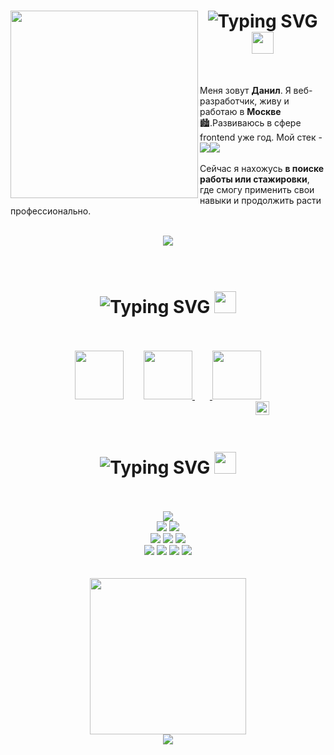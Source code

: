 <div align="center">
  <img src="https://devathon.com/wp-content/uploads/2020/01/react-js-developers-devathon-2-1.png" width="300" align="left">
  <h1>
    <img src="https://readme-typing-svg.herokuapp.com?font=Ariel&weight=900&size=33&duration=1000&pause=1000&color=000000&vCenter=true&width=121&height=36&lines=%D0%9F%D1%80%D0%B8%D0%B2%D0%B5%D1%82!" alt="Typing SVG" />
    <img src="https://s12.gifyu.com/images/SQHG6.gif" width="35">
  </h1>
</div>
<div>
<br>
  <p>Меня зовут <b>Данил</b>. Я веб-разработчик, живу и работаю в <b>Москве</b>🏙️.Развиваюсь в сфере frontend уже год. Мой стек - 
<img src="https://img.shields.io/badge/vuejs-%2335495e.svg?style=for-the-badge&logo=vuedotjs&logoColor=%234FC08D"><img src="https://img.shields.io/badge/node.js-6DA55F?style=for-the-badge&logo=node.js&logoColor=white">
    <br><br> Сейчас я нахожусь <b>в поиске работы или стажировки</b>, где смогу применить свои навыки и продолжить расти профессионально.</p>
<br>
  <div align="center">
  <img src="https://github-profile-trophy.vercel.app/?username=Peper0niSpray&theme=discord&column=-1&no-frame=true&no-bg=true&title=Followers,Commit,Repositories">
</div>
</div>
<br>
<br>
<div align="center">
  <h1>
    <img src="https://readme-typing-svg.herokuapp.com?font=Ariel&weight=900&size=33&duration=1000&pause=1000&color=000000&vCenter=true&width=146&height=36&lines=%D0%9A%D0%BE%D0%BD%D1%82%D0%B0%D0%BA%D1%82%D1%8B" alt="Typing SVG" />
    <img src="https://cdn-0.emojis.wiki/emoji-pics-lf/telegram/telephone-receiver-telegram.gif" width="35">
  </h1>
  <br>
<br>
  <a href="pasechnik.dany@yandex.ru"><img src="https://i.ibb.co/h8p00Rg/gmail.png" width="78"></a>
  <img src="https://img.alicdn.com/imgextra/i4/6000000003119/O1CN01XwOE5b1YuXpzFNGwq_!!6000000003119-0-tbvideo.jpg" width="24" height="0">
  <a href="https://t.me/Chandelier_In_Space"><img src="https://i.ibb.co/RN5bQkM/telegram-1.png" width="78"> 
  <img src="https://img.alicdn.com/imgextra/i4/6000000003119/O1CN01XwOE5b1YuXpzFNGwq_!!6000000003119-0-tbvideo.jpg" width="24" height="0">
  <a href="https://hh.ru/resume/dce6c561ff058943e00039ed1f363948437079?customDomain=1"><img src="https://upload.wikimedia.org/wikipedia/commons/7/79/HeadHunter_logo.png" width="78"></a>
<br>
<img src="https://img.alicdn.com/imgextra/i4/6000000003119/O1CN01XwOE5b1YuXpzFNGwq_!!6000000003119-0-tbvideo.jpg" width="298" height="0">
<img src="https://chatdoma.ru/wa-data/public/shop/img/source.gif" width="22">
</div>
<br>
<div align="center">
<h1>
  <img src="https://readme-typing-svg.herokuapp.com?font=Ariel&weight=900&size=33&duration=1000&pause=1000&color=000000&vCenter=true&width=202&height=36&lines=%E3%85%A4%E3%85%A4%D0%AF%D0%B7%D1%8B%D0%BA%D0%B8%E3%85%A4%E3%85%A4;%D0%98%D0%BD%D1%81%D1%82%D1%80%D1%83%D0%BC%D0%B5%D0%BD%D1%82%D1%8B" alt="Typing SVG" />
  <img src="https://s12.gifyu.com/images/SQKME.gif" width="35">
</h1> 
</div>
<br>
<br>
<div align="center">
<div align="center">
<div align="center">
<div align="center">
<img src="https://img.shields.io/badge/javascript-%23323330.svg?style=for-the-badge&logo=javascript&logoColor=%23F7DF1E" />
</div>
<img src="https://img.shields.io/badge/vuejs-%2335495e.svg?style=for-the-badge&logo=vuedotjs&logoColor=%234FC08D" />
<img src="https://img.shields.io/badge/node.js-6DA55F?style=for-the-badge&logo=node.js&logoColor=white" />
</div>
<img src="https://img.shields.io/badge/Vuetify-1867C0?style=for-the-badge&logo=vuetify&logoColor=AEDDFF" />
<img src="https://img.shields.io/badge/webpack-%238DD6F9.svg?style=for-the-badge&logo=webpack&logoColor=black" />
<img src="https://img.shields.io/badge/SASS-hotpink.svg?style=for-the-badge&logo=SASS&logoColor=white" />
</div>
<img src="https://img.shields.io/badge/postgres-%23316192.svg?style=for-the-badge&logo=postgresql&logoColor=white">
  <img src="https://img.shields.io/badge/docker-%230db7ed.svg?style=for-the-badge&logo=docker&logoColor=white">
<img src="https://img.shields.io/badge/Postman-FF6C37?style=for-the-badge&logo=postman&logoColor=white">
<img src="https://img.shields.io/badge/git-%23121011.svg?style=for-the-badge&logo=git&logoColor=white">
</div>
<br>
<br>
<div align="center">
<img src="https://media.giphy.com/media/v1.Y2lkPTc5MGI3NjExeGg1dGxjZmhlcm1qcHI1azFxNnQzdDF4MWppaHNxeWh2eno3ZW8xZyZlcD12MV9pbnRlcm5hbF9naWZfYnlfaWQmY3Q9Zw/SWoSkN6DxTszqIKEqv/giphy.gif" width="250">  <br>
  <img src="https://komarev.com/ghpvc/?username=Peper0niSpray&color=blueviolet&label=PROFILE+VIEWS">
</div>
